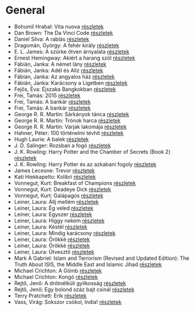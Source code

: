 # General

- Bohumil Hrabal: Vita nuova [részletek](_details/%7Bopf.creator%7D.md#id_453)
- Dan Brown: The Da Vinci Code [részletek](_details/%7Bopf.creator%7D.md#id_1639)
- Daniel Silva: A rablás [részletek](_details/%7Bopf.creator%7D.md#id_957)
- Dragomán, György: A fehér király [részletek](_details/%7Bopf.creator%7D.md#id_1193)
- E. L. James: A szürke ötven árnyalata [részletek](_details/%7Bopf.creator%7D.md#id_466)
- Ernest Hemingway: Akiért a harang szól [részletek](_details/%7Bopf.creator%7D.md#id_1196)
- Fábián, Janka: A német lány [részletek](_details/%7Bopf.creator%7D.md#id_645)
- Fábián, Janka: Adél és Aliz [részletek](_details/%7Bopf.creator%7D.md#id_633)
- Fábián, Janka: Az angyalos ház [részletek](_details/%7Bopf.creator%7D.md#id_594)
- Fábián, Janka: Karácsony a Ligetben [részletek](_details/%7Bopf.creator%7D.md#id_643)
- Fejős, Éva: Éjszaka Bangkokban [részletek](_details/%7Bopf.creator%7D.md#id_773)
- Frei, Tamás: 2015 [részletek](_details/%7Bopf.creator%7D.md#id_1493)
- Frei, Tamás: A bankár [részletek](_details/%7Bopf.creator%7D.md#id_108)
- Frei, Tamás: A bankár [részletek](_details/%7Bopf.creator%7D.md#id_972)
- George R. R. Martin: Sárkányok tánca [részletek](_details/%7Bopf.creator%7D.md#id_898)
- George R. R. Martin: Trónok harca [részletek](_details/%7Bopf.creator%7D.md#id_420)
- George R. R. Martin: Varjak lakomája [részletek](_details/%7Bopf.creator%7D.md#id_419)
- Hahner, Péter: 100 történelmi tévhit [részletek](_details/%7Bopf.creator%7D.md#id_512)
- Hugh Laurie: A balek [részletek](_details/%7Bopf.creator%7D.md#id_162)
- J. D. Salinger: Rozsban a fogó [részletek](_details/%7Bopf.creator%7D.md#id_1409)
- J. K. Rowling: Harry Potter and the Chamber of Secrets (Book 2) [részletek](_details/%7Bopf.creator%7D.md#id_711)
- J. K. Rowling: Harry Potter és az azkabani fogoly [részletek](_details/%7Bopf.creator%7D.md#id_20)
- James Lecesne: Trevor [részletek](_details/%7Bopf.creator%7D.md#id_1272)
- Kati Hiekkapelto: Kolibri [részletek](_details/%7Bopf.creator%7D.md#id_1198)
- Vonnegut, Kurt: Breakfast of Champions [részletek](_details/%7Bopf.creator%7D.md#id_1614)
- Vonnegut, Kurt: Deadeye Dick [részletek](_details/%7Bopf.creator%7D.md#id_1616)
- Vonnegut, Kurt: Galápagos [részletek](_details/%7Bopf.creator%7D.md#id_1619)
- Leiner, Laura: Állj mellém [részletek](_details/%7Bopf.creator%7D.md#id_1561)
- Leiner, Laura: Ég veled [részletek](_details/%7Bopf.creator%7D.md#id_1476)
- Leiner, Laura: Egyszer [részletek](_details/%7Bopf.creator%7D.md#id_1480)
- Leiner, Laura: Higgy nekem [részletek](_details/%7Bopf.creator%7D.md#id_1479)
- Leiner, Laura: Késtél [részletek](_details/%7Bopf.creator%7D.md#id_1474)
- Leiner, Laura: Mindig karácsony [részletek](_details/%7Bopf.creator%7D.md#id_1494)
- Leiner, Laura: Örökké [részletek](_details/%7Bopf.creator%7D.md#id_1499)
- Leiner, Laura: Örökké [részletek](_details/%7Bopf.creator%7D.md#id_1500)
- Leiner, Laura: Útvesztő [részletek](_details/%7Bopf.creator%7D.md#id_1482)
- Mark A Gabriel: Islam and Terrorism (Revised and Updated Edition): The Truth About ISIS, the Middle East and Islamic Jihad [részletek](_details/%7Bopf.creator%7D.md#id_906)
- Michael Crichton: A Gömb [részletek](_details/%7Bopf.creator%7D.md#id_753)
- Michael Crichton: Kongó [részletek](_details/%7Bopf.creator%7D.md#id_756)
- Rejtő, Jenő: A drótnélküli gyilkosság [részletek](_details/%7Bopf.creator%7D.md#id_127)
- Rejtő, Jenő: Egy bolond száz bajt csinál [részletek](_details/%7Bopf.creator%7D.md#id_140)
- Terry Pratchett: Erik [részletek](_details/%7Bopf.creator%7D.md#id_699)
- Vass, Virág: Sokszor csókol, India! [részletek](_details/%7Bopf.creator%7D.md#id_309)